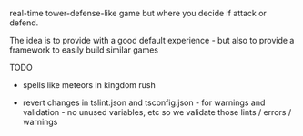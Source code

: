 real-time tower-defense-like game but where you decide if attack or defend. 


The idea is to provide with a good default experience - but also to provide a framework to easily build similar games 

TODO

* spells like meteors in kingdom rush

* revert changes in tslint.json and tsconfig.json - for warnings and validation - no unused variables, etc so we validate those lints / errors / warnings